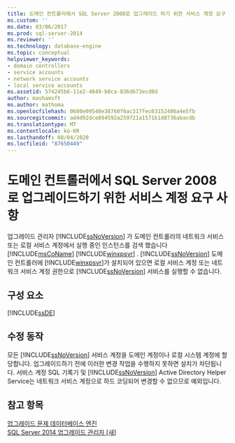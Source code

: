 ```yaml
---
title: 도메인 컨트롤러에서 SQL Server 2008로 업그레이드 하기 위한 서비스 계정 요구 사항 | Microsoft Docs
ms.custom: ''
ms.date: 03/06/2017
ms.prod: sql-server-2014
ms.reviewer: ''
ms.technology: database-engine
ms.topic: conceptual
helpviewer_keywords:
- domain controllers
- service accounts
- network service accounts
- local service accounts
ms.assetid: 574245b6-11e2-4849-b0ca-836d673ecd0d
author: mashamsft
ms.author: mathoma
ms.openlocfilehash: 0680e09548e38760f6ac317fec63152486a4e5fb
ms.sourcegitcommit: ad4d92dce894592a259721a1571b1d8736abacdb
ms.translationtype: MT
ms.contentlocale: ko-KR
ms.lasthandoff: 08/04/2020
ms.locfileid: "87650449"
---
```

# <a name="service-account-requirements-for-upgrading-to-sql-server-2008-on-a-domain-controller"></a>도메인 컨트롤러에서 SQL Server 2008로 업그레이드하기 위한 서비스 계정 요구 사항
  업그레이드 관리자 [!INCLUDE[ssNoVersion](../../includes/ssnoversion-md.md)] 가 도메인 컨트롤러의 네트워크 서비스 또는 로컬 서비스 계정에서 실행 중인 인스턴스를 검색 했습니다 [!INCLUDE[msCoName](../../includes/msconame-md.md)] [!INCLUDE[winxpsvr](../../includes/winxpsvr-md.md)] . [!INCLUDE[ssNoVersion](../../includes/ssnoversion-md.md)] 도메인 컨트롤러에 [!INCLUDE[winxpsvr](../../includes/winxpsvr-md.md)]가 설치되어 있으면 로컬 서비스 계정 또는 네트워크 서비스 계정 권한으로 [!INCLUDE[ssNoVersion](../../includes/ssnoversion-md.md)] 서비스를 실행할 수 없습니다.  
  
## <a name="component"></a>구성 요소  
 [!INCLUDE[ssDE](../../includes/ssde-md.md)]  
  
## <a name="corrective-action"></a>수정 동작  
 모든 [!INCLUDE[ssNoVersion](../../includes/ssnoversion-md.md)] 서비스 계정을 도메인 계정이나 로컬 시스템 계정에 할당합니다. 업그레이드하기 전에 이러한 변경 작업을 수행하지 못하면 설치가 차단됩니다. 서비스 계정 SQL 기록기 및 [!INCLUDE[ssNoVersion](../../includes/ssnoversion-md.md)] Active Directory Helper Service는 네트워크 서비스 계정으로 하드 코딩되어 변경할 수 없으므로 예외입니다.  
  
## <a name="see-also"></a>참고 항목  
 [업그레이드 문제 데이터베이스 엔진](../../../2014/sql-server/install/database-engine-upgrade-issues.md)   
 [SQL Server 2014 업그레이드 관리자 &#91;새&#93;](sql-server-2014-upgrade-advisor.md)  
  
  
